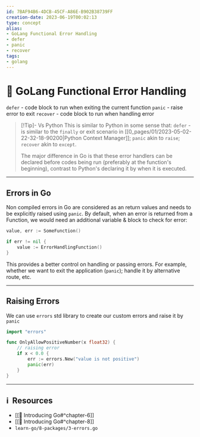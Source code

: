 ```yaml
---
id: 7BAF94B6-4DCB-45CF-A86E-B902B38739FF
creation-date: 2023-06-19T00:02:13 
type: concept
alias: 
- GoLang Functional Error Handling
- defer
- panic
- recover
tags: 
- golang 
---
```


# 📓 GoLang Functional Error Handling

`defer` - code block to run when exiting the current function
`panic` - raise error to exit 
`recover` - code block to run when handling error

> [!Tip]- Vs Python
> This is similar to Python in some sense that:
> `defer` - is similar to the `finally` or exit scenario in [[0_pages/01/2023-05-02-22-32-18-90200|Python Context Manager]]; `panic` akin to `raise`; `recover` akin to `except`. 
> 
> The major difference in Go is that these error handlers can be declared before codes being run (preferably at the function's beginning), contrast to Python's declaring it by when it is executed.

---
## Errors in Go

Non compiled errors in Go are considered as an return values and needs to be explicitly raised using `panic`. By default, when an error is returned from a Function, we would need an additional variable & block to check for error:

```go
value, err := SomeFunction()

if err != nil {
	value := ErrorHandlingFunction()
}
```

This provides a better control on handling or passing errors. For example, whether we want to exit the application (`panic`); handle it by alternative route, etc.

---
## Raising Errors 

We can use `errors` std library to create our custom errors and raise it by `panic`

```go
import "errors"

func OnlyAllowPositiveNumber(x float32) {
	// raising error
	if x < 0.0 {
		err := errors.New("value is not positive")
		panic(err)
	}
}
```


---
## ℹ️  Resources
- [[📕 Introducing Go#^chapter-6]]
- [[📕 Introducing Go#^chapter-8]]
- `learn-go/8-packages/3-errors.go`